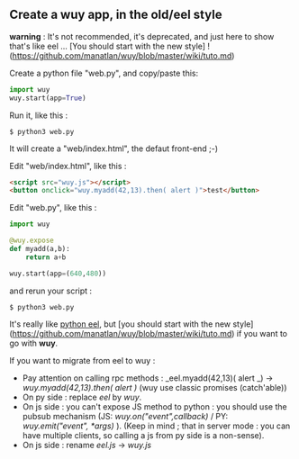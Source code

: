 ## Create a wuy app, in the old/eel style

**warning** : It's not recommended, it's deprecated, and just here to show that's like eel ... [You should start with the new style] !(https://github.com/manatlan/wuy/blob/master/wiki/tuto.md)

Create a python file "web.py", and copy/paste this:

```python
import wuy
wuy.start(app=True)
```
Run it, like this :

    $ python3 web.py

It will create a "web/index.html", the defaut front-end ;-)

Edit "web/index.html", like this :

```html
<script src="wuy.js"></script>
<button onclick="wuy.myadd(42,13).then( alert )">test</button>
```

Edit "web.py", like this :

```python
import wuy

@wuy.expose
def myadd(a,b):
    return a+b

wuy.start(app=(640,480))
```

and rerun your script :

    $ python3 web.py

It's really like [python eel](https://github.com/ChrisKnott/Eel), but [you should start with the new style] (https://github.com/manatlan/wuy/blob/master/wiki/tuto.md) if you want to go with **wuy**.

If you want to migrate from eel to wuy :

* Pay attention on calling rpc methods : _eel.myadd(42,13)( alert _) -> _wuy.myadd(42,13).then( alert )_ (wuy use classic promises (catch'able))
* On py side : replace _eel_ by _wuy_.
* On js side : you can't expose JS method to python : you should use the pubsub mechanism (JS: _wuy.on("event",callback)_ / PY: _wuy.emit("event", *args)_ ). (Keep in mind ; that in server mode : you can have multiple clients, so calling a js from py side is a non-sense).
* On js side : rename _eel.js_ -> _wuy.js_